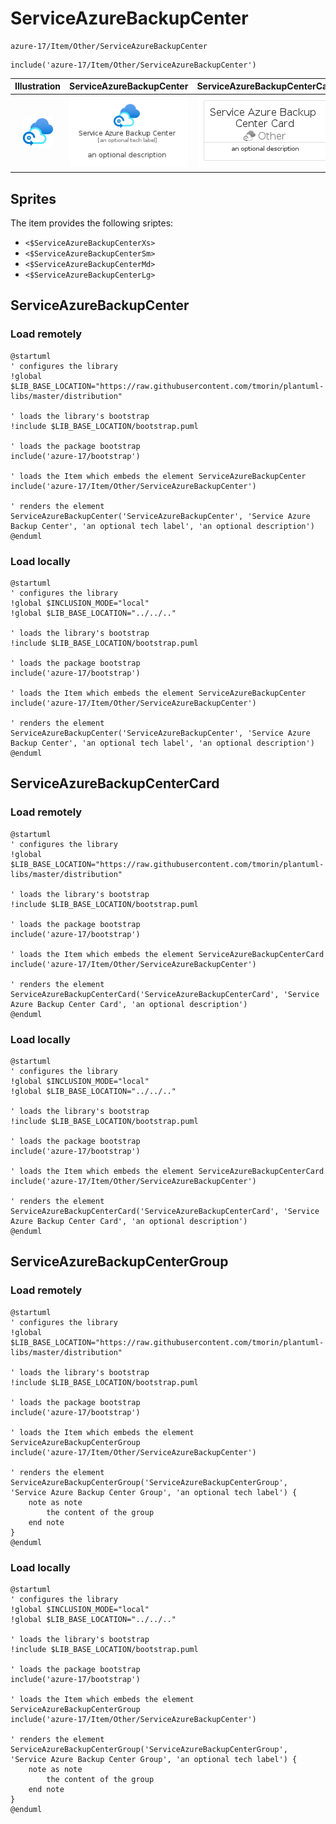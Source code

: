 # ServiceAzureBackupCenter


```text
azure-17/Item/Other/ServiceAzureBackupCenter
```

```text
include('azure-17/Item/Other/ServiceAzureBackupCenter')
```



| Illustration | ServiceAzureBackupCenter | ServiceAzureBackupCenterCard | ServiceAzureBackupCenterGroup |
| :---: | :---: | :---: | :---: |
| ![illustration for Illustration](../../../azure-17/Item/Other/ServiceAzureBackupCenter.png) | ![illustration for ServiceAzureBackupCenter](../../../azure-17/Item/Other/ServiceAzureBackupCenter.Local.png) | ![illustration for ServiceAzureBackupCenterCard](../../../azure-17/Item/Other/ServiceAzureBackupCenterCard.Local.png) | ![illustration for ServiceAzureBackupCenterGroup](../../../azure-17/Item/Other/ServiceAzureBackupCenterGroup.Local.png) |



## Sprites
The item provides the following sriptes:

- `<$ServiceAzureBackupCenterXs>`
- `<$ServiceAzureBackupCenterSm>`
- `<$ServiceAzureBackupCenterMd>`
- `<$ServiceAzureBackupCenterLg>`





## ServiceAzureBackupCenter

### Load remotely
```plantuml
@startuml
' configures the library
!global $LIB_BASE_LOCATION="https://raw.githubusercontent.com/tmorin/plantuml-libs/master/distribution"

' loads the library's bootstrap
!include $LIB_BASE_LOCATION/bootstrap.puml

' loads the package bootstrap
include('azure-17/bootstrap')

' loads the Item which embeds the element ServiceAzureBackupCenter
include('azure-17/Item/Other/ServiceAzureBackupCenter')

' renders the element
ServiceAzureBackupCenter('ServiceAzureBackupCenter', 'Service Azure Backup Center', 'an optional tech label', 'an optional description')
@enduml
```

### Load locally
```plantuml
@startuml
' configures the library
!global $INCLUSION_MODE="local"
!global $LIB_BASE_LOCATION="../../.."

' loads the library's bootstrap
!include $LIB_BASE_LOCATION/bootstrap.puml

' loads the package bootstrap
include('azure-17/bootstrap')

' loads the Item which embeds the element ServiceAzureBackupCenter
include('azure-17/Item/Other/ServiceAzureBackupCenter')

' renders the element
ServiceAzureBackupCenter('ServiceAzureBackupCenter', 'Service Azure Backup Center', 'an optional tech label', 'an optional description')
@enduml
```

## ServiceAzureBackupCenterCard

### Load remotely
```plantuml
@startuml
' configures the library
!global $LIB_BASE_LOCATION="https://raw.githubusercontent.com/tmorin/plantuml-libs/master/distribution"

' loads the library's bootstrap
!include $LIB_BASE_LOCATION/bootstrap.puml

' loads the package bootstrap
include('azure-17/bootstrap')

' loads the Item which embeds the element ServiceAzureBackupCenterCard
include('azure-17/Item/Other/ServiceAzureBackupCenter')

' renders the element
ServiceAzureBackupCenterCard('ServiceAzureBackupCenterCard', 'Service Azure Backup Center Card', 'an optional description')
@enduml
```

### Load locally
```plantuml
@startuml
' configures the library
!global $INCLUSION_MODE="local"
!global $LIB_BASE_LOCATION="../../.."

' loads the library's bootstrap
!include $LIB_BASE_LOCATION/bootstrap.puml

' loads the package bootstrap
include('azure-17/bootstrap')

' loads the Item which embeds the element ServiceAzureBackupCenterCard
include('azure-17/Item/Other/ServiceAzureBackupCenter')

' renders the element
ServiceAzureBackupCenterCard('ServiceAzureBackupCenterCard', 'Service Azure Backup Center Card', 'an optional description')
@enduml
```

## ServiceAzureBackupCenterGroup

### Load remotely
```plantuml
@startuml
' configures the library
!global $LIB_BASE_LOCATION="https://raw.githubusercontent.com/tmorin/plantuml-libs/master/distribution"

' loads the library's bootstrap
!include $LIB_BASE_LOCATION/bootstrap.puml

' loads the package bootstrap
include('azure-17/bootstrap')

' loads the Item which embeds the element ServiceAzureBackupCenterGroup
include('azure-17/Item/Other/ServiceAzureBackupCenter')

' renders the element
ServiceAzureBackupCenterGroup('ServiceAzureBackupCenterGroup', 'Service Azure Backup Center Group', 'an optional tech label') {
    note as note
        the content of the group
    end note
}
@enduml
```

### Load locally
```plantuml
@startuml
' configures the library
!global $INCLUSION_MODE="local"
!global $LIB_BASE_LOCATION="../../.."

' loads the library's bootstrap
!include $LIB_BASE_LOCATION/bootstrap.puml

' loads the package bootstrap
include('azure-17/bootstrap')

' loads the Item which embeds the element ServiceAzureBackupCenterGroup
include('azure-17/Item/Other/ServiceAzureBackupCenter')

' renders the element
ServiceAzureBackupCenterGroup('ServiceAzureBackupCenterGroup', 'Service Azure Backup Center Group', 'an optional tech label') {
    note as note
        the content of the group
    end note
}
@enduml
```

